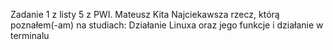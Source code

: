 Zadanie 1 z listy 5 z PWI.
Mateusz Kita
Najciekawsza rzecz, którą poznałem(-am) na studiach: Działanie Linuxa oraz jego funkcje i działanie w terminalu
